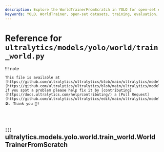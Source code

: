 ```yaml
---
description: Explore the WorldTrainerFromScratch in YOLO for open-set datasets. Learn how to build, train, and evaluate models efficiently.
keywords: YOLO, WorldTrainer, open-set datasets, training, evaluation, build dataset, YOLO World, machine learning
---
```


# Reference for `ultralytics/models/yolo/world/train_world.py`

!!! note

    This file is available at [https://github.com/ultralytics/ultralytics/blob/main/ultralytics/models/yolo/world/train_world.py](https://github.com/ultralytics/ultralytics/blob/main/ultralytics/models/yolo/world/train_world.py). If you spot a problem please help fix it by [contributing](https://docs.ultralytics.com/help/contributing/) a [Pull Request](https://github.com/ultralytics/ultralytics/edit/main/ultralytics/models/yolo/world/train_world.py) 🛠️. Thank you 🙏!

<br>

## ::: ultralytics.models.yolo.world.train_world.WorldTrainerFromScratch

<br><br>
